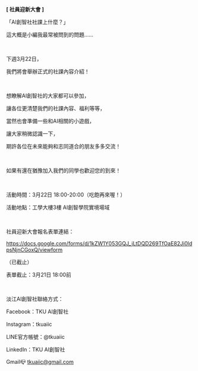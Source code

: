 **[ 社員迎新大會 ]**

「AI創智社社課上什麼？」

這大概是小編我最常被問到的問題……

&nbsp;

下週3月22日，

我們將會舉辦正式的社課內容介紹！

&nbsp;

想瞭解AI創智社的大家都可以參加，

讓各位更清楚我們的社課內容、福利等等，

當然也會準備一些和AI相關的小遊戲，

讓大家稍微認識一下，

期許各位在未來能夠和志同道合的朋友多多交流！

&nbsp;

如果有還在猶豫加入我們的同學也歡迎您的到來！

&nbsp;

活動時間：3月22日 18:00-20:00（吃飽再來喔！）

活動地點：工學大樓3樓 AI創智學院實境場域

&nbsp;

社員迎新大會報名表單連結：

https://docs.google.com/forms/d/1kZW1Y053GQJ_jLtDQD269TfOaE82Ji0ldpsNjnCGoxQ/viewform

（已截止）

表單截止：3月21日 18:00前

&nbsp;

淡江AI創智社聯絡方式：

Facebook：TKU AI創智社

Instagram：tkuaiic

LINE官方帳號：@tkuaiic

LinkedIn：TKU AI創智社

Gmail📪 tkuaiic@gmail.com
